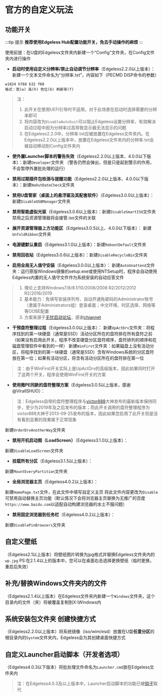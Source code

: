 # 官方的自定义玩法
## 功能开关
:::tip 提示
**推荐使用Edgeless Hub配置功能开关，免去手动操作的麻烦**
:::

使用前提：在U盘的Edgeless文件夹内新建一个“Config”文件夹，在Config文件夹内进行操作

* **启动时使用自定义分辨率/禁止自动调节分辨率**（Edgeless2.2.0以上版本）：
新建一个文本文件命名为“分辨率.txt”，内容如下（PECMD DISP命令的参数）
```
w1024 h768 b32 f60
格式：宽(w) 高(h) 色位(b) 刷新率(f)
```
>注：
>1. 此开关在使用UEFI引导时不适用，对于此场景在启动时选择需要的分辨率即可
>2. 将内容改为`DisableAutoSuit`可以阻止Edgeless设置分辨率，有效解决启动过程中因为分辨率过高导致显示器无法显示的问题
>3. 在Edgeless2.2.0中，分辨率.txt应被放置在Edgeless文件夹内。在Edgeless2.2.0以上版本中，放置在Edgeless文件夹内的分辨率.txt会被自动移动到Config文件夹内



* **使外置Launcher脚本的警告失效**（Edgeless2.2.0以上版本、4.0.0以下版本）：新建`Developer`文件夹
（警告仍然会弹出，但是只是起到警示的作用，不会暂停外置批处理的运行）


* **禁用过期插件包检测与提醒功能**（Edgeless2.2.0以上版本、4.0.0以下版本）：新建`NoOutDateCheck`文件夹


* **禁用U盘管家（桌面上的悬浮窗及其配套软件）**（Edgeless3.0.0以上版本）：新建`DisableUSBManager`文件夹


* **禁用智能虚拟光驱**（Edgeless3.0.6以上版本）：新建`DisableSmartISO`文件夹
禁用之后资源管理器将会接管.iso文件的关联



* **展开资源管理器上方功能区**（Edgeless3.0.5以上、4.0.0以下版本）：
新建`UnfoldRibbon`文件夹


* **电源键默认重启**（Edgeless3.1.0以上版本）：新建`RebootDefault`文件夹


* **禁用回收站**（Edgeless3.0.6以上版本）：新建`DisableRecycleBin`文件夹



* **启用全局无人值守安装**（Edgeless3.0.0以上版本）：
新建`AutoUnattend`文件夹：运行原版Windows镜像的setup.exe或使用NTSetup时，程序会自动使用Edgeless内置的无人值守文件作为系统安装的自动应答文件
>1. 理论上支持Windows7/8/8.1/10/2008/2008 R2/2012/2012 R2/2016/2019
>2. 基本能力：免填写安装序列号、自动开通免密码的Administrator账号（隶属于Administrators组）登录桌面；中文环境、时区选择、网络等等OOBE配置
>3. 方案来源于[无忧启动论坛](http://bbs.wuyou.net/forum.php?mod=viewthread&tid=414837)，感谢[chiannet](http://bbs.wuyou.net/home.php?mod=space&uid=282390)



*  **干预盘符整理过程**（Edgeless3.0.0以上版本）：
  新建`UpActDrv`文件夹：将程序找到的第一块硬盘（通常是SSD）活动分区所在的盘符排在所有盘符之前（如果没有启用此开关，程序不改变硬盘分区盘符顺序，盘符排列的顺序和在磁盘管理软件中看到的一样）
  新建`WinFirst`文件夹：如果磁盘上没有活动分区，将程序找到的第一块硬盘（通常是SSD）含有Windows系统的分区盘符放在第一位；如果有活动分区，将含有活动分区所在的盘符排在第一位
>注：由于WinFirst开关实际上是UpActDrv的高级版本，因此如果同时打开了这两个开关，程序会使用WinFirst开关的方案



* **使用微PE同款的盘符整理方案**（Edgeless3.0.5以上版本，感谢@VirallSHUO）：
>注：Edgeless自带的盘符整理程序与[victor888](http://bbs.wuyou.net/home.php?mod=space&uid=131142)大神发布的最新版本保持同步，至少为2019年及之后发布的版本；而此开关调用的盘符整理程序为victor888大神于2013-09-25发布的版本，因此如果您启用了此开关但是没有看到显著的效果属于正常现象

新建`OrderDrvAnotherWay`文件夹



* **禁用开机启动图（LoadScreen）**（Edgeless3.1.0以上版本）：

新建`DisableLoadScreen`文件夹



* **挂载所有分区**（Edgeless3.1.5以上版本）：

新建`MountEveryPartition`文件夹



* **全局浏览器主页**（Edgeless4.0.2以上版本）：

新建`HomePage.txt`文件，在此文件中填写自定义主页
将此文件内容更改为`Disable`可禁用自动替换主页功能（默认情况下会将浏览器主页替换为无推广的百度`https://www.baidu.com`以适配自动构建浏览器的水土不服问题）



* **禁用固定浏览器到任务栏**（Edgeless4.0.2以上版本）：

新建`DisablePinBrowsers`文件夹



## 自定义壁纸
（Edgeless2.1以上版本）将壁纸图片转换为jpg格式并替换Edgeless文件夹内的`wp.jpg`
PS:在2.1.4以上的版本中，您可以在桌面右击选择更换壁纸（临时更换，重启后失效）


## 补充/替换Windows文件夹内的文件
（Edgeless2.1.4以上版本）在Edgeless文件夹内新建一个`Windows`文件夹，这个目录内的文件（夹）将被覆盖复制到X:\Windows内


## 系统安装包文件夹 创建快捷方式
（Edgeless2.2.0以上版本）将系统镜像（iso/wim/esd）放置在U盘**任意分区**的根目录内的`System`文件夹内，Edgeless会为其创建桌面快捷方式



## 自定义Launcher启动脚本（开发者选项）
（Edgeless4.0.3以下版本）将批处理文件命名为`Launcher.cmd`放在Edgeless文件夹内
>注：在Edgeless4.0.3及以上版本中，Launcher启动脚本的功能已被[钩子](hooks.md)取代